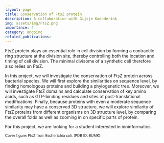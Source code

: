 ```yaml
---
layout: page
title: Conservation of FtsZ protein 
description: A collaboration with Gijsje Koenderink
img: assets/img/FtsZ.png
importance: 4
category: ongoing
related_publications: 
---
```


FtsZ protein plays an essential role in cell division by forming a contractile ring structure at the division site, thereby controlling both the location and timing of cell division. The minimal divisome of a synthetic cell therefore also relies on FtsZ.

In this project, we will investigate the conservation of FtsZ protein across bacterial species. We will first explore the similarities on sequence level, by finding homologous proteins and building a phylogenetic tree. Moreover, we will investigate FtsZ domains and calculate conservation of key amino acids, such as GTP-binding residues and sites of post-translational modifications. Finally, because proteins with even a moderate sequence similarity may have a conserved 3D structure, we will explore similarity of FtsZ proteins from different organisms on 3D structure level, by comparing the overall folds as well as zooming in on specific parts of protein.

For this project, we are looking for a student interested in bioinformatics.

<small>Cover figure: FtsZ from Escherichia coli. (PDB ID: 6UMK) </small>
